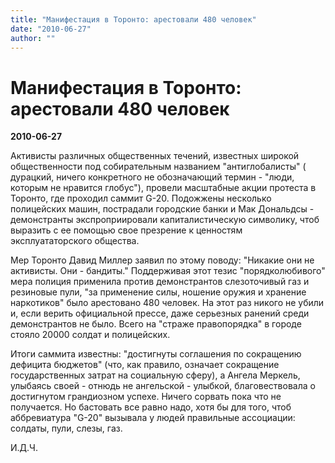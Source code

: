 ```yaml
---
title: "Манифестация в Торонто: арестовали 480 человек"
date: "2010-06-27"
author: ""
---
```


# Манифестация в Торонто: арестовали 480 человек

**2010-06-27** 

Активисты различных общественных течений, известных широкой общественности под собирательным названием "антиглобалисты" ( дурацкий, ничего конкретного не обозначающий термин - "люди, которым не нравится глобус"), провели масштабные акции протеста в Торонто, где проходил саммит G-20. Подожжены несколько полицейских машин, пострадали городские банки и Мак Дональдсы - демонстранты экспроприировали капиталистическую символику, чтоб выразить с ее помощью свое презрение к ценностям эксплуататорского общества.

Мер Торонто Давид Миллер заявил по этому поводу: "Никакие они не активисты. Они - бандиты." Поддерживая этот тезис "порядколюбивого" мера полиция применила против демонстрантов слезоточивый газ и резиновые пули, "за применение силы, ношение оружия и хранение наркотиков" было арестовано 480 человек. На этот раз никого не убили и, если верить официальной прессе, даже серьезных ранений среди демонстрантов не было. Всего на "страже правопорядка" в городе стояло 20000 солдат и полицейских.

Итоги саммита известны: "достигнуты соглашения по сокращению дефицита бюджетов" (что, как правило, означает сокращение государственных затрат на социальную сферу), а Ангела Меркель, улыбаясь своей - отнюдь не ангельской - улыбкой, благовествовала о достигнутом грандиозном успехе. Ничего сорвать пока что не получается. Но бастовать все равно надо, хотя бы для того, чтоб аббревиатура "G-20" вызывала у людей правильные ассоциации: солдаты, пули, слезы, газ.

И.Д.Ч.